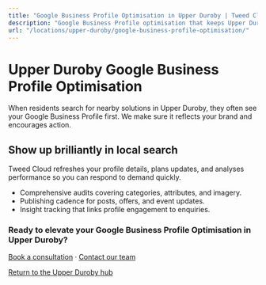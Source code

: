 ```yaml
---
title: "Google Business Profile Optimisation in Upper Duroby | Tweed Cloud"
description: "Google Business Profile optimisation that keeps Upper Duroby listings accurate and engaging."
url: "/locations/upper-duroby/google-business-profile-optimisation/"
---
```


# Upper Duroby Google Business Profile Optimisation

When residents search for nearby solutions in Upper Duroby, they often see your Google Business Profile first. We make sure it reflects your brand and encourages action.

## Show up brilliantly in local search

Tweed Cloud refreshes your profile details, plans updates, and analyses performance so you can respond to demand quickly.

- Comprehensive audits covering categories, attributes, and imagery.
- Publishing cadence for posts, offers, and event updates.
- Insight tracking that links profile engagement to enquiries.

### Ready to elevate your Google Business Profile Optimisation in Upper Duroby?

[Book a consultation](/consultation/) · [Contact our team](/contact/)

[Return to the Upper Duroby hub](/locations/upper-duroby/)
